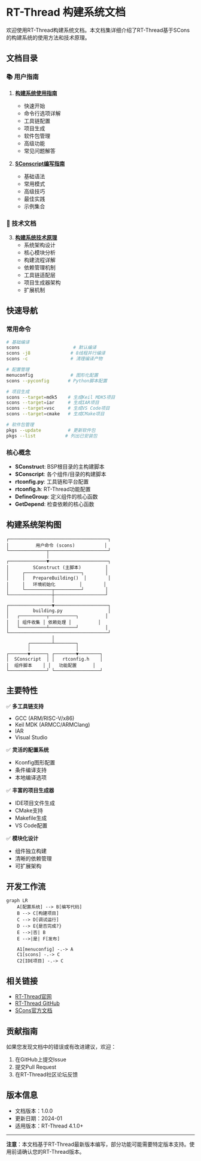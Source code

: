 # RT-Thread 构建系统文档

欢迎使用RT-Thread构建系统文档。本文档集详细介绍了RT-Thread基于SCons的构建系统的使用方法和技术原理。

## 文档目录

### 📚 用户指南

1. **[构建系统使用指南](构建系统使用指南.md)**
   - 快速开始
   - 命令行选项详解
   - 工具链配置
   - 项目生成
   - 软件包管理
   - 高级功能
   - 常见问题解答

2. **[SConscript编写指南](SConscript编写指南.md)**
   - 基础语法
   - 常用模式
   - 高级技巧
   - 最佳实践
   - 示例集合

### 🔧 技术文档

3. **[构建系统技术原理](构建系统技术原理.md)**
   - 系统架构设计
   - 核心模块分析
   - 构建流程详解
   - 依赖管理机制
   - 工具链适配层
   - 项目生成器架构
   - 扩展机制

## 快速导航

### 常用命令

```bash
# 基础编译
scons                    # 默认编译
scons -j8               # 8线程并行编译
scons -c                # 清理编译产物

# 配置管理
menuconfig              # 图形化配置
scons --pyconfig       # Python脚本配置

# 项目生成
scons --target=mdk5    # 生成Keil MDK5项目
scons --target=iar     # 生成IAR项目
scons --target=vsc     # 生成VS Code项目
scons --target=cmake   # 生成CMake项目

# 软件包管理
pkgs --update          # 更新软件包
pkgs --list           # 列出已安装包
```

### 核心概念

- **SConstruct**: BSP根目录的主构建脚本
- **SConscript**: 各个组件/目录的构建脚本
- **rtconfig.py**: 工具链和平台配置
- **rtconfig.h**: RT-Thread功能配置
- **DefineGroup**: 定义组件的核心函数
- **GetDepend**: 检查依赖的核心函数

## 构建系统架构图

```
┌─────────────────────────────────────┐
│          用户命令 (scons)           │
└──────────────┬──────────────────────┘
               │
┌──────────────▼──────────────────────┐
│         SConstruct (主脚本)         │
│     ┌─────────────────────┐        │
│     │   PrepareBuilding()  │        │
│     │   环境初始化         │        │
│     └──────────┬──────────┘        │
└────────────────┼───────────────────┘
                 │
┌────────────────▼────────────────────┐
│         building.py                 │
│   ┌──────────┬──────────┐          │
│   │ 组件收集 │ 依赖处理 │          │
│   └──────────┴──────────┘          │
└─────────────────────────────────────┘
                 │
        ┌────────┴────────┐
        │                 │
┌───────▼──────┐ ┌────────▼────────┐
│  SConscript  │ │   rtconfig.h    │
│  组件脚本    │ │   功能配置      │
└──────────────┘ └─────────────────┘
```

## 主要特性

✅ **多工具链支持**
- GCC (ARM/RISC-V/x86)
- Keil MDK (ARMCC/ARMClang)
- IAR
- Visual Studio

✅ **灵活的配置系统**
- Kconfig图形配置
- 条件编译支持
- 本地编译选项

✅ **丰富的项目生成器**
- IDE项目文件生成
- CMake支持
- Makefile生成
- VS Code配置

✅ **模块化设计**
- 组件独立构建
- 清晰的依赖管理
- 可扩展架构

## 开发工作流

```mermaid
graph LR
    A[配置系统] --> B[编写代码]
    B --> C[构建项目]
    C --> D[调试运行]
    D --> E{是否完成?}
    E -->|否| B
    E -->|是| F[发布]
    
    A1[menuconfig] -.-> A
    C1[scons] -.-> C
    C2[IDE项目] -.-> C
```

## 相关链接

- [RT-Thread官网](https://www.rt-thread.org)
- [RT-Thread GitHub](https://github.com/RT-Thread/rt-thread)
- [SCons官方文档](https://scons.org/documentation.html)

## 贡献指南

如果您发现文档中的错误或有改进建议，欢迎：

1. 在GitHub上提交Issue
2. 提交Pull Request
3. 在RT-Thread社区论坛反馈

## 版本信息

- 文档版本：1.0.0
- 更新日期：2024-01
- 适用版本：RT-Thread 4.1.0+

---

**注意**：本文档基于RT-Thread最新版本编写，部分功能可能需要特定版本支持。使用前请确认您的RT-Thread版本。